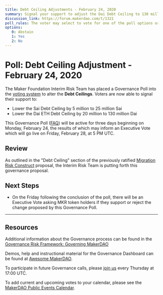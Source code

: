 ```yaml
---
title: Debt Ceiling Adjustments - February 24, 2020
summary: Signal your support to adjust the Dai Debt Ceiling to 130 million and the Sai Debt Ceiling to 25 million.
discussion_link: https://forum.makerdao.com/t/1321
poll_rules: The voter may select to vote for one of the poll options or they may elect to abstain from the poll entirely
options:
   0: Abstain
   1: Yes
   2: No
---
```

# Poll: Debt Ceiling Adjustment - February 24, 2020

The Maker Foundation Interim Risk Team has placed a Governance Poll into the [voting system](https://vote.makerdao.com/polling) to alter the **Debt Ceilings**. Voters are now able to signal their support to:

- Lower the Sai Debt Ceiling by 5 million to 25 million Sai
- Lower the Dai ETH Debt Ceiling by 20 million to 130 million Dai

This Governance Poll ([FAQ](https://community-development.makerdao.com/makerdao-scd-faqs/scd-faqs/governance)) will be active for three days beginning on Monday, February 24, the results of which may inform an Executive Vote which will go live on Friday, February 28, at 5 PM UTC.

## Review

As outlined in the "Debt Ceiling" section of the previously ratified [Migration Risk Construct](https://vote.makerdao.com/polling-proposal/qmba2hpv3kcbjgzvlnv7xsogs3jenqdiqo3ffnktgqtepn) proposal, the Interim Risk Team is putting forth this governance proposal.

## Next Steps

- On the Friday following the conclusion of the poll, there will be an Executive Vote asking MKR token holders if they support or reject the change proposed by this Governance Poll.

---

## Resources

Additional information about the Governance process can be found in the [Governance Risk Framework: Governing MakerDAO](https://community-development.makerdao.com/governance/governance-risk-framework)

Demos, help and instructional material for the Governance Dashboard can be found at [Awesome MakerDAO](https://awesome.makerdao.com/#voting).

To participate in future Governance calls, please [join us](https://community-development.makerdao.com/governance/governance-and-risk-meetings) every Thursday at 17:00 UTC.

To add current and upcoming votes to your calendar, please see the [MakerDAO Public Events Calendar](https://calendar.google.com/calendar/embed?src=makerdao.com_3efhm2ghipksegl009ktniomdk%40group.calendar.google.com&ctz=America%2FLos_Angeles).
